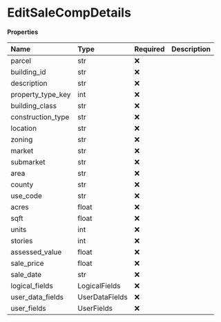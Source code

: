 # EditSaleCompDetails

**Properties**

| Name              | Type           | Required | Description |
| :---------------- | :------------- | :------- | :---------- |
| parcel            | str            | ❌       |             |
| building_id       | str            | ❌       |             |
| description       | str            | ❌       |             |
| property_type_key | int            | ❌       |             |
| building_class    | str            | ❌       |             |
| construction_type | str            | ❌       |             |
| location          | str            | ❌       |             |
| zoning            | str            | ❌       |             |
| market            | str            | ❌       |             |
| submarket         | str            | ❌       |             |
| area              | str            | ❌       |             |
| county            | str            | ❌       |             |
| use_code          | str            | ❌       |             |
| acres             | float          | ❌       |             |
| sqft              | float          | ❌       |             |
| units             | int            | ❌       |             |
| stories           | int            | ❌       |             |
| assessed_value    | float          | ❌       |             |
| sale_price        | float          | ❌       |             |
| sale_date         | str            | ❌       |             |
| logical_fields    | LogicalFields  | ❌       |             |
| user_data_fields  | UserDataFields | ❌       |             |
| user_fields       | UserFields     | ❌       |             |

<!-- This file was generated by liblab | https://liblab.com/ -->
